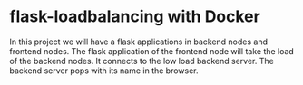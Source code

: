 # flask-loadbalancing with Docker
In this project we will have a flask applications in backend nodes and frontend nodes. The flask application of the frontend node will take the load of the backend nodes. It connects to the low load backend server. The backend server pops with its name in the browser. 

